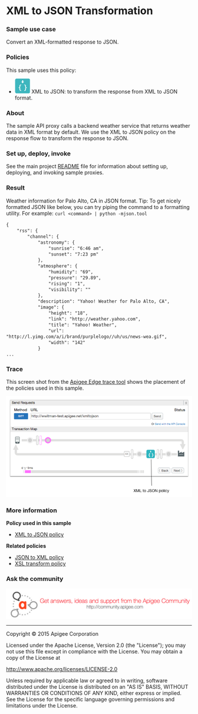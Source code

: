 # XML to JSON Transformation

### Sample use case

Convert an XML-formatted response to JSON. 

### Policies 

This sample uses this policy: 

* ![alt text](../../images/icon-xml-to-json.jpg "XML to JSON policy") XML to JSON: to transform the response from XML to JSON format. 

### About

The sample API proxy calls a backend weather service that returns weather data in XML format by default. We use the XML to JSON policy on the response flow to transform the response to JSON. 

### Set up, deploy, invoke

See the main project [README](../../README.md) file for information about setting up, deploying, and invoking sample proxies. 

### Result

Weather information for Palo Alto, CA in JSON format. Tip: To get nicely formatted JSON like below, you can try piping the command to a formatting utility. For example: `curl <command> | python -mjson.tool`

```
{
    "rss": {
        "channel": {
            "astronomy": {
                "sunrise": "6:46 am",
                "sunset": "7:23 pm"
            },
            "atmosphere": {
                "humidity": "69",
                "pressure": "29.89",
                "rising": "1",
                "visibility": ""
            },
            "description": "Yahoo! Weather for Palo Alto, CA",
            "image": {
                "height": "18",
                "link": "http://weather.yahoo.com",
                "title": "Yahoo! Weather",
                "url": "http://l.yimg.com/a/i/brand/purplelogo//uh/us/news-wea.gif",
                "width": "142"
            }
...
```

### Trace

This screen shot from the [Apigee Edge trace tool](http://apigee.com/docs/api-services/content/using-trace-tool-0) shows the placement of the policies used in this sample. 

![alt text](../../images/xmltojson-trace-2.png)

### More information

**Policy used in this sample**
* [XML to JSON policy](http://apigee.com/docs/api-services/reference/xml-json-policy)

**Related policies**
* [JSON to XML policy](http://apigee.com/docs/api-services/reference/json-xml-policy)
* [XSL transform policy](http://apigee.com/docs/api-services/reference/xsl-transform-policy)

### Ask the community

[![alt text](../../images/apigee-community.png "Apigee Community is a great place to ask questions and find answers about developing API proxies. ")](https://community.apigee.com?via=github)

---

Copyright © 2015 Apigee Corporation

Licensed under the Apache License, Version 2.0 (the "License"); you may not use
this file except in compliance with the License. You may obtain a copy
of the License at

http://www.apache.org/licenses/LICENSE-2.0

Unless required by applicable law or agreed to in writing, software
distributed under the License is distributed on an "AS IS" BASIS,
WITHOUT WARRANTIES OR CONDITIONS OF ANY KIND, either express or implied.
See the License for the specific language governing permissions and
limitations under the License.
